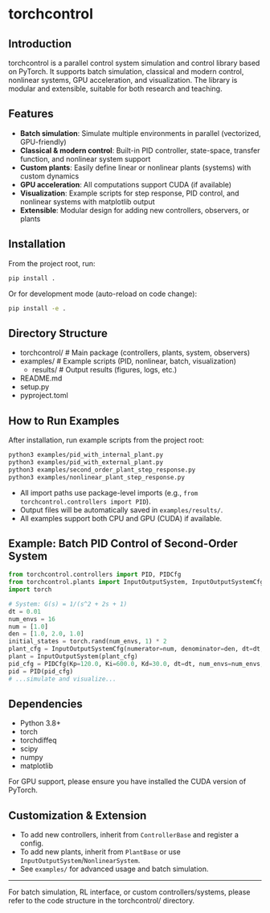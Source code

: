 # torchcontrol

## Introduction

torchcontrol is a parallel control system simulation and control library based on PyTorch. It supports batch simulation, classical and modern control, nonlinear systems, GPU acceleration, and visualization. The library is modular and extensible, suitable for both research and teaching.

## Features

- **Batch simulation**: Simulate multiple environments in parallel (vectorized, GPU-friendly)
- **Classical & modern control**: Built-in PID controller, state-space, transfer function, and nonlinear system support
- **Custom plants**: Easily define linear or nonlinear plants (systems) with custom dynamics
- **GPU acceleration**: All computations support CUDA (if available)
- **Visualization**: Example scripts for step response, PID control, and nonlinear systems with matplotlib output
- **Extensible**: Modular design for adding new controllers, observers, or plants

## Installation

From the project root, run:

```bash
pip install .
```

Or for development mode (auto-reload on code change):

```bash
pip install -e .
```

## Directory Structure

- torchcontrol/           # Main package (controllers, plants, system, observers)
- examples/               # Example scripts (PID, nonlinear, batch, visualization)
  - results/              # Output results (figures, logs, etc.)
- README.md
- setup.py
- pyproject.toml

## How to Run Examples

After installation, run example scripts from the project root:

```bash
python3 examples/pid_with_internal_plant.py
python3 examples/pid_with_external_plant.py
python3 examples/second_order_plant_step_response.py
python3 examples/nonlinear_plant_step_response.py
```

- All import paths use package-level imports (e.g., `from torchcontrol.controllers import PID`).
- Output files will be automatically saved in `examples/results/`.
- All examples support both CPU and GPU (CUDA) if available.

## Example: Batch PID Control of Second-Order System

```python
from torchcontrol.controllers import PID, PIDCfg
from torchcontrol.plants import InputOutputSystem, InputOutputSystemCfg
import torch

# System: G(s) = 1/(s^2 + 2s + 1)
dt = 0.01
num_envs = 16
num = [1.0]
den = [1.0, 2.0, 1.0]
initial_states = torch.rand(num_envs, 1) * 2
plant_cfg = InputOutputSystemCfg(numerator=num, denominator=den, dt=dt, num_envs=num_envs, initial_state=initial_states)
plant = InputOutputSystem(plant_cfg)
pid_cfg = PIDCfg(Kp=120.0, Ki=600.0, Kd=30.0, dt=dt, num_envs=num_envs, state_dim=1, action_dim=1, plant=plant)
pid = PID(pid_cfg)
# ...simulate and visualize...
```

## Dependencies

- Python 3.8+
- torch
- torchdiffeq
- scipy
- numpy
- matplotlib

For GPU support, please ensure you have installed the CUDA version of PyTorch.

## Customization & Extension

- To add new controllers, inherit from `ControllerBase` and register a config.
- To add new plants, inherit from `PlantBase` or use `InputOutputSystem`/`NonlinearSystem`.
- See `examples/` for advanced usage and batch simulation.

---

For batch simulation, RL interface, or custom controllers/systems, please refer to the code structure in the torchcontrol/ directory.
